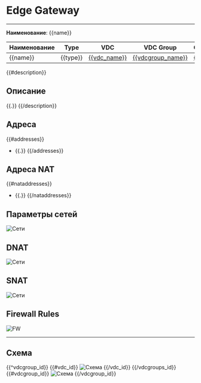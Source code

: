 # Edge Gateway
***  
**Наименование**: {{name}}

| Наименование | Type     | VDC                          | VDC Group                              | Организация                  |  DC/IaaS    |
|--------------|----------|------------------------------|----------------------------------------|------------------------------|-----|
| {{name}}     | {{type}} | [{{vdc_name}}]({{vdc_link}}) | [{{vdcgroup_name}}]({{vdcgroup_link}}) | [{{org_name}}]({{org_link}}) | {{&dc_name}}   |

{{#description}}
## Описание
{{.}}
{{/description}}

## Адреса
{{#addresses}}
- {{.}}
{{/addresses}}

## Адреса NAT
{{#nataddresses}}
- {{.}}
{{/nataddresses}}

## Параметры сетей
![Сети](@entity/{{entity}}/networks_list?id={{id}})

## DNAT
![Сети](@entity/{{egws_nat_entity}}/dnat_list?id={{id}})

## SNAT
![Сети](@entity/{{egws_nat_entity}}/snat_list?id={{id}})

## Firewall Rules
![FW](@entity/{{egws_fw_entity}}/egw_rules_list?id={{id}})
***

## Схема 
{{^vdcgroup_id}}
{{#vdc_id}}
![Схема](@entity/{{entity}}/schema?id={{id}})
{{/vdc_id}}
{{/vdcgroups_id}}
{{#vdcgroup_id}}
![Схема](@entity/{{entity}}/schema_vdcgroup?id={{id}})
{{/vdcgroup_id}}



